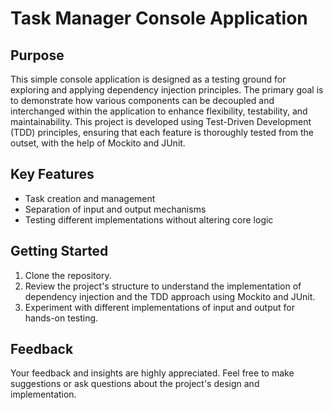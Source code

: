 # Task Manager Console Application

## Purpose

This simple console application is designed as a testing ground for exploring and applying dependency injection principles. The primary goal is to demonstrate how various components can be decoupled and interchanged within the application to enhance flexibility, testability, and maintainability. This project is developed using Test-Driven Development (TDD) principles, ensuring that each feature is thoroughly tested from the outset, with the help of Mockito and JUnit.

## Key Features

- Task creation and management
- Separation of input and output mechanisms
- Testing different implementations without altering core logic

## Getting Started

1. Clone the repository.
2. Review the project's structure to understand the implementation of dependency injection and the TDD approach using Mockito and JUnit.
3. Experiment with different implementations of input and output for hands-on testing.

## Feedback

Your feedback and insights are highly appreciated. Feel free to make suggestions or ask questions about the project's design and implementation.
